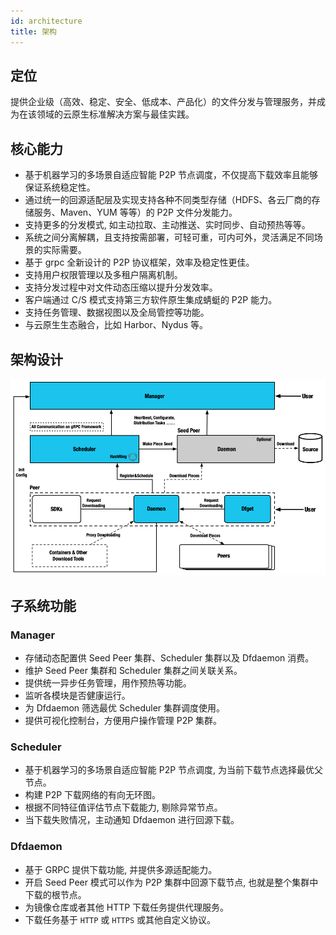 ```yaml
---
id: architecture
title: 架构
---
```


## 定位

提供企业级（高效、稳定、安全、低成本、产品化）的文件分发与管理服务，并成为在该领域的云原生标准解决方案与最佳实践。

## 核心能力

- 基于机器学习的多场景自适应智能 P2P 节点调度，不仅提高下载效率且能够保证系统稳定性。
- 通过统一的回源适配层及实现支持各种不同类型存储（HDFS、各云厂商的存储服务、Maven、YUM 等等）的 P2P 文件分发能力。
- 支持更多的分发模式, 如主动拉取、主动推送、实时同步、自动预热等等。
- 系统之间分离解耦，且支持按需部署，可轻可重，可内可外，灵活满足不同场景的实际需要。
- 基于 grpc 全新设计的 P2P 协议框架，效率及稳定性更佳。
- 支持用户权限管理以及多租户隔离机制。
- 支持分发过程中对文件动态压缩以提升分发效率。
- 客户端通过 C/S 模式支持第三方软件原生集成蜻蜓的 P2P 能力。
- 支持任务管理、数据视图以及全局管控等功能。
- 与云原生生态融合，比如 Harbor、Nydus 等。

## 架构设计

![arch](../../resource/concepts/arch.png)

## 子系统功能

### Manager

- 存储动态配置供 Seed Peer 集群、Scheduler 集群以及 Dfdaemon 消费。
- 维护 Seed Peer 集群和 Scheduler 集群之间关联关系。
- 提供统一异步任务管理，用作预热等功能。
- 监听各模块是否健康运行。
- 为 Dfdaemon 筛选最优 Scheduler 集群调度使用。
- 提供可视化控制台，方便用户操作管理 P2P 集群。

### Scheduler

- 基于机器学习的多场景自适应智能 P2P 节点调度, 为当前下载节点选择最优父节点。
- 构建 P2P 下载网络的有向无环图。
- 根据不同特征值评估节点下载能力, 剔除异常节点。
- 当下载失败情况，主动通知 Dfdaemon 进行回源下载。

### Dfdaemon

- 基于 GRPC 提供下载功能, 并提供多源适配能力。
- 开启 Seed Peer 模式可以作为 P2P 集群中回源下载节点, 也就是整个集群中下载的根节点。
- 为镜像仓库或者其他 HTTP 下载任务提供代理服务。
- 下载任务基于 `HTTP` 或 `HTTPS` 或其他自定义协议。
